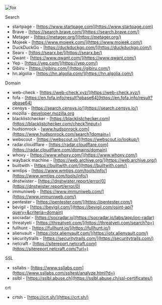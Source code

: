 ![fox](https://github.com/user-attachments/assets/a05d34c6-9ca3-4206-9dac-ae21858ca25e)

Search
* startpage - [https://www.startpage.com](https://www.startpage.com)
* Brave - [https://search.brave.com/](https://search.brave.com/)
* Metager - [https://metager.org/](https://metager.org/)
* Mojeek - [https://www.mojeek.com/](https://www.mojeek.com/)
* DuckDuckGo - [https://duckduckgo.com/](https://duckduckgo.com/)
* Searx - [https://searx.be/](https://searx.be/)
* Qwant - [https://www.qwant.com/](https://www.qwant.com/)
* Yep - [https://yep.com/](https://yep.com/)
* Gibiru - [https://gibiru.com/](https://gibiru.com/)
* hn.algolia - [https://hn.algolia.com/](https://hn.algolia.com/)

Domain
* web-check - [https://web-check.xyz/](https://web-check.xyz/)
* fofa - [https://en.fofa.info/result?qbase64](https://en.fofa.info/result?qbase64)
* censys - [https://search.censys.io/](https://search.censys.io/)
* mozilla - [developer.mozilla.org](https://developer.mozilla.org/en-US/)
* blacklistchecker - [https://blacklistchecker.com](https://blacklistchecker.com/check?input=)
* hudsonrock - [www.hudsonrock.com](https://www.hudsonrock.com/search?domain=)
* webscout - [https://webscout.io/](https://webscout.io/lookup/)
* radar.cloudflare - [https://radar.cloudflare.com](https://radar.cloudflare.com/domains/domain)
* whoxy - [https://www.whoxy.com/](https://www.whoxy.com/)
* wayback machine - [https://web.archive.org/](https://web.archive.org/)
* builtwith - [https://builtwith.com/](https://builtwith.com/)
* wmtips - [https://www.wmtips.com/tools/info/](https://www.wmtips.com/tools/info/)
* dnstwister - [https://dnstwister.report/error/0](https://dnstwister.report/error/0)
* immuniweb - [https://www.immuniweb.com/](https://www.immuniweb.com/)
* pentester - [https://pentester.com/](https://pentester.com/)
* bevigil - [https://bevigil.com/](https://bevigil.com/osint-api?query=&criteria=domain)
* socradar - [https://socradar.io](https://socradar.io/labs/app/ioc-radar)
* threatyeti - [https://threatyeti.com/](https://threatyeti.com/search?q=)
* fullhunt - [https://fullhunt.io/](https://fullhunt.io/)
* alienvault - [https://otx.alienvault.com/](https://otx.alienvault.com/)
* securitytrails - [https://securitytrails.com/](https://securitytrails.com/)
* netcraft - [https://sitereport.netcraft.com](https://sitereport.netcraft.com/?url=)

SSL
* ssllabs - [https://www.ssllabs.com](https://www.ssllabs.com/ssltest/analyze.html?d=)
* sslbl - [https://sslbl.abuse.ch](https://sslbl.abuse.ch/ssl-certificates/)

crt
* crtsh - [https://crt.sh/](https://crt.sh/)
